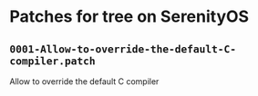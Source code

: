 # Patches for tree on SerenityOS

## `0001-Allow-to-override-the-default-C-compiler.patch`

Allow to override the default C compiler


